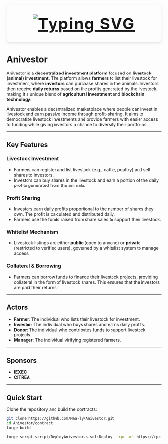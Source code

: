 <div style="text-align: center; font-size: 50px; font-weight: bold; color: #80F75A; background-color: #FFE9F800; padding: 30px; border-radius: 10px; box-shadow: 0 4px 10px rgba(0,0,0,0.1); letter-spacing: 3px;">
  <a href="https://git.io/typing-svg">
    <img src="https://readme-typing-svg.herokuapp.com?font=Fira+Code&weight=900&size=39&pause=1000&color=80F75A&background=FFE9F800&center=true&width=435&lines=ANIVESTOR" alt="Typing SVG" />
  </a>
</div>


# **Anivestor**

Anivestor is a **decentralized investment platform** focused on **livestock (animal) investment**. The platform allows **farmers** to list their livestock for investment, where **investors** can purchase shares in the animals. Investors then receive **daily returns** based on the profits generated by the livestock, making it a unique blend of **agricultural investment** and **blockchain technology**.

Anivestor enables a decentralized marketplace where people can invest in livestock and earn passive income through profit-sharing. It aims to democratize livestock investments and provide farmers with easier access to funding while giving investors a chance to diversify their portfolios.

---

## **Key Features**

### **Livestock Investment**
- Farmers can register and list livestock (e.g., cattle, poultry) and sell shares to investors.
- Investors can buy shares in the livestock and earn a portion of the daily profits generated from the animals.

### **Profit Sharing**
- Investors earn daily profits proportional to the number of shares they own. The profit is calculated and distributed daily.
- Farmers use the funds raised from share sales to support their livestock.

### **Whitelist Mechanism**
- Livestock listings are either **public** (open to anyone) or **private** (restricted to verified users), governed by a whitelist system to manage access.

### **Collateral & Borrowing**
- Farmers can borrow funds to finance their livestock projects, providing collateral in the form of livestock shares. This ensures that the investors are paid their returns.

---

## **Actors**
- **Farmer**: The individual who lists their livestock for investment.
- **Investor**: The individual who buys shares and earns daily profits.
- **Donor**: The individual who contributes funds to support livestock projects.
- **Manager**: The individual virifying registered farmers.

---

## **Sponsors**
- **IEXEC**
- **CITREA**

---

## **Quick Start**

Clone the repository and build the contracts:

```bash
git clone https://github.com/Maa-ly/Anivestor.git
cd Anivestor/contract
forge build
```

```bash
forge script script/DeployAnivestor.s.sol:Deploy --rpc-url https://rpc.testnet.citrea.xyz/ --private-key PRIVATE_KEY --broadcast
```
